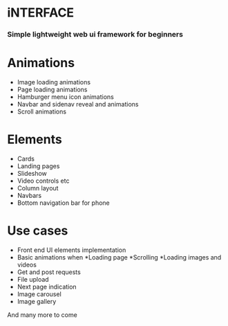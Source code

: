 # iNTERFACE

### Simple lightweight web ui framework for beginners

# Animations
* Image loading animations
* Page loading animations
* Hamburger menu icon animations
* Navbar and sidenav reveal and animations
* Scroll animations

# Elements
* Cards
* Landing pages
* Slideshow 
* Video controls etc
* Column layout
* Navbars
* Bottom navigation bar for phone

# Use cases
* Front end UI elements implementation
* Basic animations when 
   *Loading page
   *Scrolling
   *Loading images and videos
* Get and post requests
* File upload
* Next page indication
* Image carousel
* Image gallery


And many more to come
